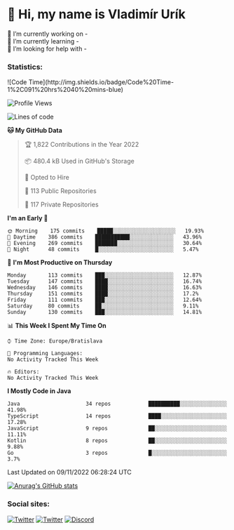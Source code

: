 <h1> 👋 Hi, my name is Vladimír Urík</h1>
<p>
 🔭 I’m currently working on -<br>
 🌱 I’m currently learning -<br>
 🤔 I’m looking for help with -<br>
</p>
<h3>Statistics:</h3>
<!--START_SECTION:waka-->
![Code Time](http://img.shields.io/badge/Code%20Time-1%2C091%20hrs%2040%20mins-blue)

![Profile Views](http://img.shields.io/badge/Profile%20Views-6-blue)

![Lines of code](https://img.shields.io/badge/From%20Hello%20World%20I%27ve%20Written-4%20Million%20lines%20of%20code-blue)

**🐱 My GitHub Data** 

> 🏆 1,822 Contributions in the Year 2022
 > 
> 📦 480.4 kB Used in GitHub's Storage 
 > 
> 💼 Opted to Hire
 > 
> 📜 113 Public Repositories 
 > 
> 🔑 117 Private Repositories  
 > 
**I'm an Early 🐤** 

```text
🌞 Morning    175 commits    █████░░░░░░░░░░░░░░░░░░░░   19.93% 
🌆 Daytime    386 commits    ███████████░░░░░░░░░░░░░░   43.96% 
🌃 Evening    269 commits    ███████░░░░░░░░░░░░░░░░░░   30.64% 
🌙 Night      48 commits     █░░░░░░░░░░░░░░░░░░░░░░░░   5.47%

```
📅 **I'm Most Productive on Thursday** 

```text
Monday       113 commits    ███░░░░░░░░░░░░░░░░░░░░░░   12.87% 
Tuesday      147 commits    ████░░░░░░░░░░░░░░░░░░░░░   16.74% 
Wednesday    146 commits    ████░░░░░░░░░░░░░░░░░░░░░   16.63% 
Thursday     151 commits    ████░░░░░░░░░░░░░░░░░░░░░   17.2% 
Friday       111 commits    ███░░░░░░░░░░░░░░░░░░░░░░   12.64% 
Saturday     80 commits     ██░░░░░░░░░░░░░░░░░░░░░░░   9.11% 
Sunday       130 commits    ███░░░░░░░░░░░░░░░░░░░░░░   14.81%

```


📊 **This Week I Spent My Time On** 

```text
⌚︎ Time Zone: Europe/Bratislava

💬 Programming Languages: 
No Activity Tracked This Week

🔥 Editors: 
No Activity Tracked This Week

```

**I Mostly Code in Java** 

```text
Java                     34 repos            ██████████░░░░░░░░░░░░░░░   41.98% 
TypeScript               14 repos            ████░░░░░░░░░░░░░░░░░░░░░   17.28% 
JavaScript               9 repos             ██░░░░░░░░░░░░░░░░░░░░░░░   11.11% 
Kotlin                   8 repos             ██░░░░░░░░░░░░░░░░░░░░░░░   9.88% 
Go                       3 repos             █░░░░░░░░░░░░░░░░░░░░░░░░   3.7%

```



 Last Updated on 09/11/2022 06:28:24 UTC
<!--END_SECTION:waka-->

[![Anurag's GitHub stats](https://github-readme-stats.vercel.app/api?username=vladimir-urik)](https://github.com/anuraghazra/github-readme-stats)

<h3>Social sites:</h3>
<p><a href="https://twitter.com/GGGEDR" target="_blank"><img alt="Twitter" src="https://img.shields.io/badge/twitter-%231DA1F2.svg?&style=for-the-badge&logo=twitter&logoColor=white" /></a> <a href="https://www.reddit.com/user/GGGEDR" target="_blank"><img alt="Twitter" src="https://img.shields.io/badge/reddit-%23FE6262.svg?&style=for-the-badge&logo=reddit&logoColor=white" /></a> <a href="https://discord.com/users/535708984959827978" target="_blank"><img alt="Discord" src="https://img.shields.io/badge/discord-%235865f2.svg?&style=for-the-badge&logo=discord&logoColor=white" />
</p>
